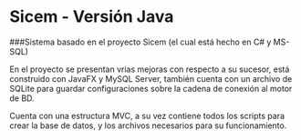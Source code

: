 # Sicem - Versión Java

###Sistema basado en el proyecto Sicem (el cual está hecho en C# y MS-SQL)

En el proyecto se presentan vrias mejoras con respecto a su sucesor, está construido con JavaFX y MySQL Server, también cuenta con un archivo de SQLite para guardar configuraciones sobre la cadena de conexión al motor de BD.

Cuenta con una estructura MVC, a su vez contiene todos los scripts para crear la base de datos, y los archivos necesarios para su funcionamiento.
